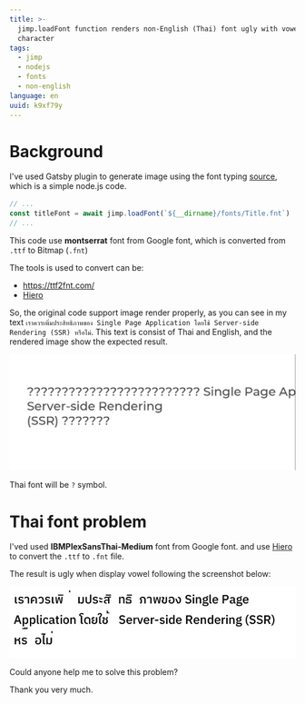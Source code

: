 ```yaml
---
title: >-
  jimp.loadFont function renders non-English (Thai) font ugly with vowel
  character
tags:
  - jimp
  - nodejs
  - fonts
  - non-english
language: en
uuid: k9xf79y
---
```



# Background

I've used Gatsby plugin to generate image using the font typing [source](https://github.com/plahteenlahti/gatsby-social-cards/blob/master/plugins/gatsby-plugin-social-sharing-cards/index.js), which is a simple node.js code.

```js
// ...
const titleFont = await jimp.loadFont(`${__dirname}/fonts/Title.fnt`)
// ...
```

This code use **montserrat** font from Google font, which is converted from `.ttf` to Bitmap (`.fnt`)

The tools is used to convert can be:
- <https://ttf2fnt.com/>
- [Hiero](https://github.com/libgdx/libgdx/wiki/Hiero)

So, the original code support image render properly, as you can see in my text `เราควรเพิ่มประสิทธิภาพของ Single Page Application โดยใช้ Server-side Rendering (SSR) หรือไม่`. This text is consist of Thai and English, and the rendered image show the expected result.

![Rendered Image from montserrat font][1]

Thai font will be `?` symbol.

# Thai font problem

I'ved used **IBMPlexSansThai-Medium** font from Google font. and use [Hiero](https://github.com/libgdx/libgdx/wiki/Hiero) to convert the `.ttf` to `.fnt` file.

The result is ugly when display vowel following the screenshot below:

![Rendered Image from IBMPlexSansThai font][2]

Could anyone help me to solve this problem?

Thank you very much.


  [1]: ./montserrat.png
  [2]: ./IBMPlexSansThai.png
